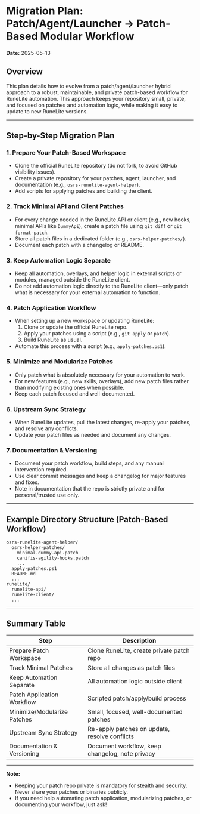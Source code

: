 # Migration Plan: Patch/Agent/Launcher → Patch-Based Modular Workflow

**Date:** 2025-05-13

## Overview

This plan details how to evolve from a patch/agent/launcher hybrid approach to a robust, maintainable, and private patch-based workflow for RuneLite automation. This approach keeps your repository small, private, and focused on patches and automation logic, while making it easy to update to new RuneLite versions.

---

## Step-by-Step Migration Plan

### 1. Prepare Your Patch-Based Workspace

-   Clone the official RuneLite repository (do not fork, to avoid GitHub visibility issues).
-   Create a private repository for your patches, agent, launcher, and documentation (e.g., `osrs-runelite-agent-helper`).
-   Add scripts for applying patches and building the client.

### 2. Track Minimal API and Client Patches

-   For every change needed in the RuneLite API or client (e.g., new hooks, minimal APIs like `DummyApi`), create a patch file using `git diff` or `git format-patch`.
-   Store all patch files in a dedicated folder (e.g., `osrs-helper-patches/`).
-   Document each patch with a changelog or README.

### 3. Keep Automation Logic Separate

-   Keep all automation, overlays, and helper logic in external scripts or modules, managed outside the RuneLite client.
-   Do not add automation logic directly to the RuneLite client—only patch what is necessary for your external automation to function.

### 4. Patch Application Workflow

-   When setting up a new workspace or updating RuneLite:
    1. Clone or update the official RuneLite repo.
    2. Apply your patches using a script (e.g., `git apply` or `patch`).
    3. Build RuneLite as usual.
-   Automate this process with a script (e.g., `apply-patches.ps1`).

### 5. Minimize and Modularize Patches

-   Only patch what is absolutely necessary for your automation to work.
-   For new features (e.g., new skills, overlays), add new patch files rather than modifying existing ones when possible.
-   Keep each patch focused and well-documented.

### 6. Upstream Sync Strategy

-   When RuneLite updates, pull the latest changes, re-apply your patches, and resolve any conflicts.
-   Update your patch files as needed and document any changes.

### 7. Documentation & Versioning

-   Document your patch workflow, build steps, and any manual intervention required.
-   Use clear commit messages and keep a changelog for major features and fixes.
-   Note in documentation that the repo is strictly private and for personal/trusted use only.

---

## Example Directory Structure (Patch-Based Workflow)

```
osrs-runelite-agent-helper/
  osrs-helper-patches/
    minimal-dummy-api.patch
    canifis-agility-hooks.patch
    ...
  apply-patches.ps1
  README.md
  ...
runelite/
  runelite-api/
  runelite-client/
  ...
```

---

## Summary Table

| Step                        | Description                                     |
| --------------------------- | ----------------------------------------------- |
| Prepare Patch Workspace     | Clone RuneLite, create private patch repo       |
| Track Minimal Patches       | Store all changes as patch files                |
| Keep Automation Separate    | All automation logic outside client             |
| Patch Application Workflow  | Scripted patch/apply/build process              |
| Minimize/Modularize Patches | Small, focused, well-documented patches         |
| Upstream Sync Strategy      | Re-apply patches on update, resolve conflicts   |
| Documentation & Versioning  | Document workflow, keep changelog, note privacy |

---

**Note:**

-   Keeping your patch repo private is mandatory for stealth and security. Never share your patches or binaries publicly.
-   If you need help automating patch application, modularizing patches, or documenting your workflow, just ask!
